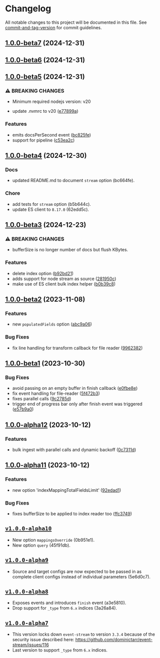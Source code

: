# Changelog

All notable changes to this project will be documented in this file. See [commit-and-tag-version](https://github.com/absolute-version/commit-and-tag-version) for commit guidelines.

## [1.0.0-beta7](https://github.com/walterra/node-es-transformer/compare/v1.0.0-beta6...v1.0.0-beta7) (2024-12-31)

## [1.0.0-beta6](https://github.com/walterra/node-es-transformer/compare/v1.0.0-beta5...v1.0.0-beta6) (2024-12-31)

## [1.0.0-beta5](https://github.com/walterra/node-es-transformer/compare/v1.0.0-beta4...v1.0.0-beta5) (2024-12-31)


### ⚠ BREAKING CHANGES

* Minimum required nodejs version: v20

* update .nvmrc to v20 ([e77899a](https://github.com/walterra/node-es-transformer/commit/e77899a398703fd2d0ffaeb093a3b7a1d638cc6f))


### Features

* emits docsPerSecond event ([bc825fe](https://github.com/walterra/node-es-transformer/commit/bc825fee18cbe2eaafc2f7d67f34067e0b93db50))
* support for pipeline ([c53ea2c](https://github.com/walterra/node-es-transformer/commit/c53ea2c5465b564ec141ab2abfe7e0db6cac1fb0))

## [1.0.0-beta4](https://github.com/walterra/node-es-transformer/compare/v1.0.0-beta3...v1.0.0-beta4) (2024-12-30)

### Docs

- updated README.md to document `stream` option (bc664fe).

### Chore

- add tests for `stream` option (b5b644c).
- update ES client to `8.17.0` (62edd5c).

## [1.0.0-beta3](https://github.com/walterra/node-es-transformer/compare/v1.0.0-beta2...v1.0.0-beta3) (2024-12-23)

### ⚠ BREAKING CHANGES

- bufferSize is no longer number of docs but flush KBytes.

### Features

- delete index option ([b92bd21](https://github.com/walterra/node-es-transformer/commit/b92bd211ace2eb66aedb06f58ba64e8c23f94aaa))
- adds support for node stream as source ([281950c](https://github.com/walterra/node-es-transformer/commit/281950c12f20a9526f3d1db75ed23cec5255cba4))
- make use of ES client bulk index helper ([b0b39c8](https://github.com/walterra/node-es-transformer/commit/b0b39c8fe95758cc52f8c82caa7ac4bde2cd87a1))

## [1.0.0-beta2](https://github.com/walterra/node-es-transformer/compare/v1.0.0-beta1...v1.0.0-beta2) (2023-11-08)

### Features

- new `populatedFields` option ([abc9a06](https://github.com/walterra/node-es-transformer/commit/abc9a06ee0aade79fd5e4acf93371e7213790cde))

### Bug Fixes

- fix line handling for transform callback for file reader ([9962382](https://github.com/walterra/node-es-transformer/commit/99623824ef80fff2956bf9b90164395f8854ebe3))

## [1.0.0-beta1](https://github.com/walterra/node-es-transformer/compare/v1.0.0-alpha12...v1.0.0-beta1) (2023-10-30)

### Bug Fixes

- avoid passing on an empty buffer in finish callback ([e0fbe8e](https://github.com/walterra/node-es-transformer/commit/e0fbe8e47a876af2d601fbe74521e46dbc0dc750))
- fix event handling for file-reader ([5f472b3](https://github.com/walterra/node-es-transformer/commit/5f472b37f647bb0320653f8333ccec984483c12f))
- fixes parallel calls ([9c2785d](https://github.com/walterra/node-es-transformer/commit/9c2785d592ff5ee825799f4fe0a0dbaed54ddd15))
- trigger end of progress bar only after finish event was triggered ([e57b9a0](https://github.com/walterra/node-es-transformer/commit/e57b9a0954c8e98cc8b724ba9dca546e1f443d59))

## [1.0.0-alpha12](https://github.com/walterra/node-es-transformer/compare/v1.0.0-alpha11...v1.0.0-alpha12) (2023-10-12)

### Features

- bulk ingest with parallel calls and dynamic backoff ([0c7311d](https://github.com/walterra/node-es-transformer/commit/0c7311daf19b0da1a59a8698a9dd9b240ca20c21))

## [1.0.0-alpha11](https://github.com/walterra/node-es-transformer/compare/v1.0.0-alpha10...v1.0.0-alpha11) (2023-10-12)

### Features

- new option 'indexMappingTotalFieldsLimit' ([92edad1](https://github.com/walterra/node-es-transformer/commit/92edad18da7186d3881fc181e6e88b7929bed2d4))

### Bug Fixes

- fixes bufferSize to be applied to index reader too ([ffc3749](https://github.com/walterra/node-es-transformer/commit/ffc3749e296cd39f39924571c197986addc756ff))

## [`v1.0.0-alpha10`](https://github.com/walterra/node-es-transformer/releases/tag/v1.0.0-alpha10)

- New option `mappingsOverride` (0b951e1).
- New option `query` (45f91db).

## [`v1.0.0-alpha9`](https://github.com/walterra/node-es-transformer/releases/tag/v1.0.0-alpha9)

- Source and target configs are now expected to be passed in as complete client configs instead of individual parameters (5e6d0c7).

## [`v1.0.0-alpha8`](https://github.com/walterra/node-es-transformer/releases/tag/v1.0.0-alpha8)

- Exposes events and introduces `finish` event (a3e5810).
- Drop support for `_type` from `6.x` indices (3a26a84).

## [`v1.0.0-alpha7`](https://github.com/walterra/node-es-transformer/releases/tag/v1.0.0-alpha7)

- This version locks down `event-stream` to version `3.3.4` because of the security issue described here: https://github.com/dominictarr/event-stream/issues/116
- Last version to support `_type` from `6.x` indices.
